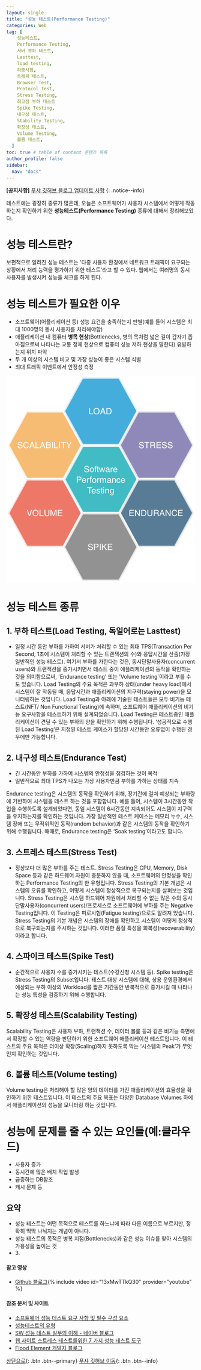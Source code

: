```yaml
---
layout: single
title: "성능 테스트(Performance Testing)"
categories: Web
tag: [
    성능테스트,
    Performance Testing,
    서버 부하 테스트,
    Lasttest,
    load testing,
    하중시험,
    트래픽 테스트,
    Browser Test,
    Protocol Test,
    Stress Testing,
    최고점 부하 테스트
    Spike Testing,
    내구성 테스트,
    Stability Testing,
    확장성 테스트,
    Volume Testing,
    볼륨 테스트,
  ]
toc: true # table of content 콘텐츠 목록
author_profile: false
sidebar:
  nav: "docs"
---
```


**[공지사항]** [푸샤 깃허브 블로그 업데이트 사항](https://github.com/de24world/de24world.github.io)
{: .notice--info}

테스트에는 굉장히 종류가 많은데, 오늘은 소프트웨어가 사용자 시스템에서 어떻게 작동하는지 확인하기 위한 **성능테스트(Performance Testing)** 종류에 대해서 정리해보았다.

# 성능 테스트란?

보편적으로 알려진 성능 테스트는 '다중 사용자 환경에서 네트워크 트래픽이 요구되는 상황에서 처리 능력을 평가하기 위한 테스트'라고 할 수 있다. 웹에서는 여러명의 동시 사용자를 발생시켜 성능을 체크를 하게 된다.

# 성능 테스트가 필요한 이우

- 소프트웨어(어플리케이션 등) 성능 요건을 충족하는지 판별(예를 들어 시스템은 최대 1000명의 동시 사용자를 처리해야함)
- 애플리케이션 내 컴퓨터 **병목 현상**(Bottlenecks, 병의 목처럼 넓은 길이 갑자기 좁아짐으로써 나타나는 교통 정체 현상으로 컴퓨터 성능 저하 현상을 말한다) 유발하는지 위치 파악
- 두 개 이상의 시스템 비교 및 가장 성능이 좋은 시스템 식별
- 최대 트래픽 이벤트에서 안정성 측정

<img src="/assets/images/Test/performance_testing.png" />

# 성능 테스트 종류

## 1. 부하 테스트(Load Testing, 독일어로는 Lasttest)

- 일정 시간 동안 부하를 가하여 서버가 처리할 수 있는 최대 TPS(Transaction Per Second, 1초에 시스템이 처리할 수 있는 트랜잭션의 수)와 응답시간을 산출(가장 일반적인 성능 테스트). 여기서 부하를 가한다는 것은, 동시단말사용자(concurrent users)와 트랜잭션을 증가시키면서 테스트 중이 애플리케이션의 동작을 확인하는 것을 의미함으로써, 'Endurance testing' 또는 'Volume testing`이라고 부를 수도 있습니다. Load Testing의 주요 목적은 과부하 상태(under heavy load)에서 시스템이 잘 작동될 때, 응답시간과 애플리케이션의 지구력(staying power)을 모니터링하는 것입니다. Load Testing과 아래에 기술된 테스트들은 모두 비기능 테스트(NFT/ Non Functional Testing)에 속하며, 소프트웨어 애플리케이션의 비기능 요구사항을 테스트하기 위해 설계되었습니다. Load Testing은 테스트중인 애플리케이션이 견딜 수 있는 부하의 양을 확인하기 위해 수행됩니다. ‘성공적으로 수행된 Load Testing’은 지정된 테스트 케이스가 할당된 시간동안 오류없이 수행된 경우에만 가능합니다.

## 2. 내구성 테스트(Endurance Test)

- 긴 시간동안 부하를 가하여 시스템의 안정성을 점검하는 것이 목적
- 일반적으로 최대 TPS가 나오는 가상 사용자만큼 부하를 가하는 상태를 지속

Endurance testing은 시스템의 동작을 확인하기 위해, 장기간에 걸쳐 예상되는 부하량에 기반하여 시스템을 테스트 하는 것을 포함합니다. 예를 들어, 시스템이 3시간동안 작업을 수행하도록 설계되었다면, 동일 시스템이 6시간동안 지속되어도 시스템이 지구력을 유지하는지를 확인하는 것입니다. 가장 일반적인 테스트 케이스는 메모리 누수, 시스템 장애 또는 무작위적인 동작(random behavior)과 같은 시스템의 동작을 확인하기 위해 수행됩니다. 때때로, Endurance testing은 ‘Soak testing’이라고도 합니다.

## 3. 스트레스 테스트(Stress Test)

- 정상보다 더 많은 부하를 주는 테스트. Stress Testing은 CPU, Memory, Disk Space 등과 같은 하드웨어 자원이 충분하지 않을 때, 소프트웨어의 안정성을 확인하는 Performance Testing의 한 유형입니다. Stress Testing의 기본 개념은 시스템의 오류를 확인하고, 어떻게 시스템이 정상적으로 복구되는지를 살펴보는 것입니다. Stress Testing은 시스템 하드웨어 자원에서 처리할 수 없는 많은 수의 동시단말사용자(concurrent users)/프로세스로 소프트웨어에 부하를 주는 Negative Testing입니다. 이 Testing은 피로시험(Fatigue testing)으로도 알려져 있습니다. Stress Testing의 기본 개념은 시스템의 장애를 확인하고 시스템이 어떻게 정상적으로 복구되는지를 주시하는 것입니다. 이러한 품질 특성을 회복성(recoverability)이라고 합니다.

## 4. 스파이크 테스트(Spike Test)

- 순간적으로 사용자 수를 증가시키는 테스트(수강신청 시스템 등). Spike testing은 Stress Testing의 Subset입니다. 테스트 대상 시스템에 대해, 상용 운영환경에서 예상되는 부하 이상의 Workload를 짧은 기간동안 반복적으로 증가시킬 때 나타나는 성능 특성을 검증하기 위해 수행합니다.

## 5. 확장성 테스트(Scalability Testing)

Scalability Testing은 사용자 부하, 트랜잭션 수, 데이터 볼륨 등과 같은 비기능 측면에서 확장할 수 있는 역량을 판단하기 위한 소프트웨어 애플리케이션 테스트입니다. 이 테스트의 주요 목적은 더이상 확장(Scaling)하지 못하도록 막는 ‘시스템의 Peak’가 무엇인지 확인하는 것입니다.

## 6. 볼륨 테스트(Volume testing)

Volume testing은 처리해야 할 많은 양의 데이터를 가진 애플리케이션의 효율성을 확인하기 위한 테스트입니다. 이 테스트의 주요 목표는 다양한 Database Volumes 하에서 애플리케이션의 성능을 모니터링 하는 것입니다.

# 성능에 문제를 줄 수 있는 요인들(예:클라우드)

- 사용자 증가
- 동시간에 많은 배치 작업 발생
- 급증하는 DB참조
- 캐시 문제 등

<div class="notice--success">
<h2>요약</h2>
<ul>
  <li>성능 테스트는 어떤 목적으로 테스트를 하느냐에 따라 다른 이름으로 부르지만, 정확히 딱딱 나눠지는 개념이 아니다. </li>
  <li>성능 테스트의 목적은 병복 지점(Bottlenecks)과 같은 성능 이슈를 찾아 시스템의 가용성을 높이는 것 </li>
  <li>3. </li>
</ul>
</div>

#### 참고 영상

- [Github 블로그](https://youtu.be/13xMwTTkQ30){% include video id="13xMwTTkQ30" provider="youtube" %}

#### 참조 문서 및 사이트

- [소프트웨어 성능 테스트 요구 사항 및 필수 구성 요소](https://blog.naver.com/PostView.nhn?blogId=ki630808&logNo=222147614041)
- [성능테스트의 유형](https://softwareqalab.tistory.com/58)
- [SW 성능 테스트 실무의 이해 - 네이버 블로그](https://blog.naver.com/PostView.nhn?blogId=wisestone2007&logNo=222071631718&categoryNo=44&parentCategoryNo=0&viewDate=&currentPage=1&postListTopCurrentPage=1&from=search)
- [웹 사이트 스트레스 테스트를위한 7 가지 성능 테스트 도구](https://www.webhostingsecretrevealed.net/ko/blog/web-tools/load-testing-tools/)
- [Flood Element 개발자 블로그](https://notes.nicolevanderhoeven.com/Fork+My+Brain)

[상단으로](#성능-테스트란?){: .btn .btn--primary}
[푸샤 깃허브 이동](https://github.com/de24world){: .btn .btn--info}
